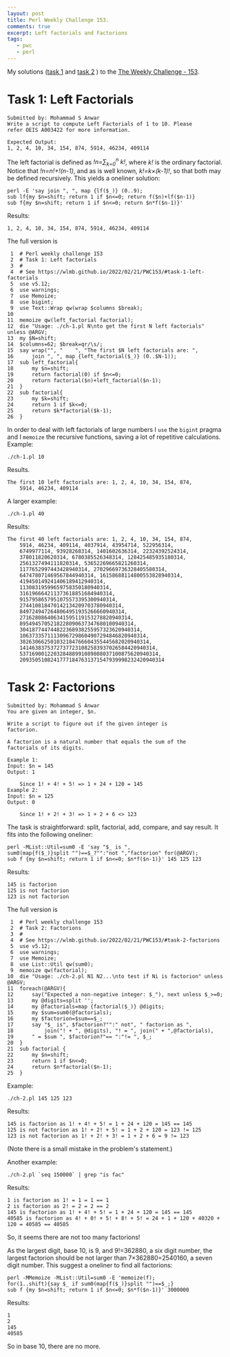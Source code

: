 ```yaml
---
layout: post
title: Perl Weekly Challenge 153.
comments: true
excerpt: Left factorials and Factorions
tags:
   - pwc
   - perl
---
```


My solutions
([task 1](https://github.com/wlmb/perlweeklychallenge-club/blob/master/challenge-153/wlmb/perl/ch-1.pl)
and
[task 2](https://github.com/wlmb/perlweeklychallenge-club/blob/master/challenge-153/wlmb/perl/ch-2.pl)
)
to the  [The Weekly Challenge - 153](https://theweeklychallenge.org/blog/perl-weekly-challenge-153).


# Task 1: Left Factorials

    Submitted by: Mohammad S Anwar
    Write a script to compute Left Factorials of 1 to 10. Please
    refer OEIS A003422 for more information.

    Expected Output:
    1, 2, 4, 10, 34, 154, 874, 5914, 46234, 409114

The left factorial is defined as *!n=∑<sub>k=0</sub><sup>n</sup> k!*, where
*k!* is the ordinary factorial. Notice that *!n=n!+!(n-1)*,
and as is well known, *k!=k×(k-1)!*, so that both may be
defined recursively. This yields a oneliner solution:

    perl -E 'say join ", ", map {lf($_)} (0..9);
    sub lf{my $n=shift; return 1 if $n<=0; return f($n)+lf($n-1)}
    sub f{my $n=shift; return 1 if $n<=0; return $n*f($n-1)}'

Results:

    1, 2, 4, 10, 34, 154, 874, 5914, 46234, 409114

The full version is

     1  # Perl weekly challenge 153
     2  # Task 1: Left factorials
     3  #
     4  # See https://wlmb.github.io/2022/02/21/PWC153/#task-1-left-factorials
     5  use v5.12;
     6  use warnings;
     7  use Memoize;
     8  use bigint;
     9  use Text::Wrap qw(wrap $columns $break);
    10
    11  memoize qw(left_factorial factorial);
    12  die "Usage: ./ch-1.pl N\nto get the first N left factorials" unless @ARGV;
    13  my $N=shift;
    14  $columns=62; $break=qr/\s/;
    15  say wrap("", "    ", "The first $N left factorials are: ",
    16      join ", ", map {left_factorial($_)} (0..$N-1));
    17  sub left_factorial{
    18      my $n=shift;
    19      return factorial(0) if $n<=0;
    20      return factorial($n)+left_factorial($n-1);
    21  }
    22  sub factorial{
    23      my $k=shift;
    24      return 1 if $k<=0;
    25      return $k*factorial($k-1);
    26  }

In order to deal with  left factorials of large numbers I `use`
the `bigint` pragma and I `memoize` the recursive functions,
saving a lot of repetitive calculations.
Example:

    ./ch-1.pl 10

Results.

    The first 10 left factorials are: 1, 2, 4, 10, 34, 154, 874,
        5914, 46234, 409114

A larger example:

    ./ch-1.pl 40

Results:

    The first 40 left factorials are: 1, 2, 4, 10, 34, 154, 874,
        5914, 46234, 409114, 4037914, 43954714, 522956314,
        6749977114, 93928268314, 1401602636314, 22324392524314,
        378011820620314, 6780385526348314, 128425485935180314,
        2561327494111820314, 53652269665821260314,
        1177652997443428940314, 27029669736328405580314,
        647478071469567844940314, 16158688114800553828940314,
        419450149241406189412940314,
        11308319599659758350180940314,
        316196664211373618851684940314,
        9157958657951075573395300940314,
        274410818470142134209703780940314,
        8497249472648064951935266660940314,
        271628086406341595119153278820940314,
        8954945705218228090637347680100940314,
        304187744744822368938255957323620940314,
        10637335711130967298604907294846820940314,
        382630662501032184766604355445682020940314,
        14146383753727377231082583937026584420940314,
        537169001220328488991089808037100875620940314,
        20935051082417771847631371547939998232420940314


# Task 2: Factorions

    Submitted by: Mohammad S Anwar
    You are given an integer, $n.

    Write a script to figure out if the given integer is
    factorion.

    A factorion is a natural number that equals the sum of the
    factorials of its digits.

    Example 1:
    Input: $n = 145
    Output: 1

        Since 1! + 4! + 5! => 1 + 24 + 120 = 145
    Example 2:
    Input: $n = 125
    Output: 0

        Since 1! + 2! + 3! => 1 + 2 + 6 <> 123

The task is straightforward: split, factorial, add, compare,
and say result. It fits into the following oneliner:

    perl -MList::Util=sum0 -E 'say "$_ is ",
    sum0(map{f($_)}split "")==$_?"":"not ","factorion" for(@ARGV);
    sub f {my $n=shift; return 1 if $n<=0; $n*f($n-1)}' 145 125 123

Results:

    145 is factorion
    125 is not factorion
    123 is not factorion

The full version is

     1  # Perl weekly challenge 153
     2  # Task 2: Factorions
     3  #
     4  # See https://wlmb.github.io/2022/02/21/PWC153/#task-2-factorions
     5  use v5.12;
     6  use warnings;
     7  use Memoize;
     8  use List::Util qw(sum0);
     9  memoize qw(factorial);
    10  die "Usage: ./ch-2.pl N1 N2...\nto test if Ni is factorion" unless @ARGV;
    11  foreach(@ARGV){
    12      say("Expected a non-negative integer: $_"), next unless $_>=0;
    13      my @digits=split '';
    14      my @factorials=map {factorial($_)} @digits;
    15      my $sum=sum0(@factorials);
    16      my $factorion=$sum==$_;
    17      say "$_ is", $factorion?"":" not", " factorion as ",
    18          join("! + ", @digits), "! = ", join(" + ",@factorials),
    19  	" = $sum ", $factorion?"== ":"!= ", $_;
    20  }
    21  sub factorial {
    22      my $n=shift;
    23      return 1 if $n<=0;
    24      return $n*factorial($n-1);
    25  }

Example:

    ./ch-2.pl 145 125 123

Results:

    145 is factorion as 1! + 4! + 5! = 1 + 24 + 120 = 145 == 145
    125 is not factorion as 1! + 2! + 5! = 1 + 2 + 120 = 123 != 125
    123 is not factorion as 1! + 2! + 3! = 1 + 2 + 6 = 9 != 123

(Note there is a small mistake in the problem's statement.)

Another example:

    ./ch-2.pl `seq 150000` | grep "is fac"

Results:

    1 is factorion as 1! = 1 = 1 == 1
    2 is factorion as 2! = 2 = 2 == 2
    145 is factorion as 1! + 4! + 5! = 1 + 24 + 120 = 145 == 145
    40585 is factorion as 4! + 0! + 5! + 8! + 5! = 24 + 1 + 120 + 40320 + 120 = 40585 == 40585

So, it seems there are not too many factorions!

As the largest digit, base 10, is 9, and 9!=362880, a six
digit number, the largest factorion should be not larger than
7×362880=2540160, a seven digit number. This suggest a
oneliner to find all factorions:

    perl -MMemoize -MList::Util=sum0 -E 'memoize(f);
    for(1..shift){say $_ if sum0(map{f($_)}split "")==$_;}
    sub f {my $n=shift; return 1 if $n<=0; $n*f($n-1)}' 3000000

Results:

    1
    2
    145
    40585

So in base 10, there are no more.
